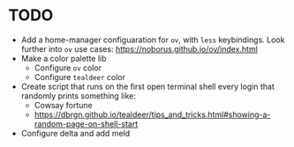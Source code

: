 # TODO

* Add a home-manager configuaration for `ov`, with `less` keybindings. Look further into `ov` use cases: https://noborus.github.io/ov/index.html
* Make a color palette lib
  * Configure `ov` color
  * Configure `tealdeer` color
* Create script that runs on the first open terminal shell every login that randomly prints something like:
  * Cowsay fortune
  * https://dbrgn.github.io/tealdeer/tips_and_tricks.html#showing-a-random-page-on-shell-start
* Configure delta and add meld
